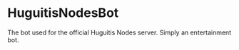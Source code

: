 # HuguitisNodesBot
The bot used for the official Huguitis Nodes server. Simply an entertainment bot.
